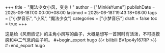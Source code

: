 +++
title = "魔法少女小风，变身！"
author = ["MinkieYume"]
publishDate = 2025-06-18T00:00:00+08:00
lastmod = 2025-06-18T19:43:18+08:00
tags = ["小梦音乐", "小风", "魔法少女"]
categories = ["小梦音乐"]
draft = false
toc = true
+++

这是给《风雨旅记》的主角小风写的曲子，大概是想写一首同时有活泼，不可捉摸感和中二气息的曲子吧。
\#+begin_export hugo
{{&lt; bilibili BV1po4y167RP &gt;}}
\#+end_export hugo
